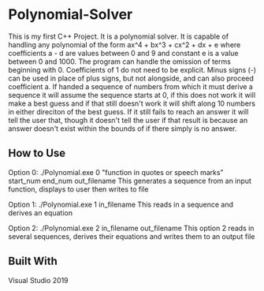 # Polynomial-Solver
 
This is my first C++ Project. It is a polynomial solver. It is capable of handling any polynomial of the form ax^4 + bx^3 + cx^2 + dx + e where coefficients a - d are values between 0 and 9 and constant e is a value between 0 and 1000. The program can handle the omission of terms beginning with 0. Coefficients of 1 do not need to be explicit. Minus signs (-) can be used in place of plus signs, but not alongside, and can also proceed coefficient a. If handed a sequence of numbers from which it must derive a sequence it will assume the sequence starts at 0, if this does not work it will make a best guess and if that still doesn't work it will shift along 10 numbers in either direciton of the best guess. If it still fails to reach an answer it will tell the user that, though it doesn't tell the user if that result is because an answer doesn't exist within the bounds of if there simply is no answer.

## How to Use

Option 0: ./Polynomial.exe 0 "function in quotes or speech marks" start_num end_num out_filename
This generates a sequence from an input function, displays to user then writes to file

Option 1: ./Polynomial.exe 1 in_filename
This reads in a sequence and derives an equation

Option 2: ./Polynomial.exe 2 in_filename out_filename
This option 2 reads in several sequences, derives their equations and writes them to an output file

## Built With

Visual Studio 2019
